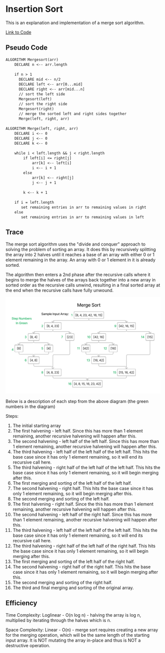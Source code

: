 # Insertion Sort

This is an explanation and implementation of a merge sort algorithm.

[Link to Code](./index.js)

## Pseudo Code

```pseudocode
ALGORITHM Mergesort(arr)
    DECLARE n <-- arr.length

    if n > 1
      DECLARE mid <-- n/2
      DECLARE left <-- arr[0...mid]
      DECLARE right <-- arr[mid...n]
      // sort the left side
      Mergesort(left)
      // sort the right side
      Mergesort(right)
      // merge the sorted left and right sides together
      Merge(left, right, arr)

ALGORITHM Merge(left, right, arr)
    DECLARE i <-- 0
    DECLARE j <-- 0
    DECLARE k <-- 0

    while i < left.length && j < right.length
        if left[i] <= right[j]
            arr[k] <-- left[i]
            i <-- i + 1
        else
            arr[k] <-- right[j]
            j <-- j + 1

        k <-- k + 1

    if i = left.length
       set remaining entries in arr to remaining values in right
    else
       set remaining entries in arr to remaining values in left
```

## Trace

The merge sort algorithm uses the "divide and conquer" approach to solving the problem of sorting an array. It does this by recursively splitting the array into 2 halves until it reaches a base of an array with either 0 or 1 element remaining in the array. An array with 0 or 1 element in it is already sorted.

The algorithm then enters a 2nd phase after the recursive calls where it begins to merge the halves of the arrays back together into a new array in sorted order as the recursive calls unwind, resulting in a final sorted array at the end when the recursive calls have fully unwound.

![Whiteboard Trace](code-challenge-27.png)

Below is a description of each step from the above diagram (the green numbers in the diagram)

Steps:

1) The initial starting array
2) The first halvening - left half. Since this has more than 1 element remaining, another recursive halvening will happen after this.
3) The second halvening - left half of the left half. Since this has more than 1 element remaining, another recursive halvening will happen after this.
4) The third halvening - left half of the left half of the left half. This hits the base case since it has only 1 element remaining, so it will end its recursive call here.
5) The third halvening - right half of the left half of the left half. This hits the base case since it has only 1 element remaining, so it will begin merging after this.
6) The first merging and sorting of the left half of the left half.
7) The second halvening - right half. This hits the base case since it has only 1 element remaining, so it will begin merging after this.
8) The second merging and sorting of the left half.
9) The first halvening - right half. Since the this has more than 1 element remaining, another recursive halvening will happen after this.
10) The second halvening - left half of the right half. Since this has more than 1 element remaining, another recursive halvening will happen after this.
11) The third halvening - left half of the left half of the left half. This hits the base case since it has only 1 element remaining, so it will end its recursive call here.
12) The third halvening - right half of the left half of the right half. This hits the base case since it has only 1 element remaining, so it will begin merging after this.
13) The first merging and sorting of the left half of the right half.
14) The second halvening - right half of the right half. This hits the base case since it has only 1 element remaining, so it will begin merging after this.
15) The second merging and sorting of the right half.
16) The third and final merging and sorting of the original array.

## Efficiency

Time Complexity: Loglinear - O(n log n) - halving the array is log n, multiplied by iterating through the halves which is n.

Space Complexity: Linear - O(n) - merge sort requires creating a new array for the merging operation, which will be the same length of the starting input array. It is NOT mutating the array in-place and thus is NOT a destructive operation.
